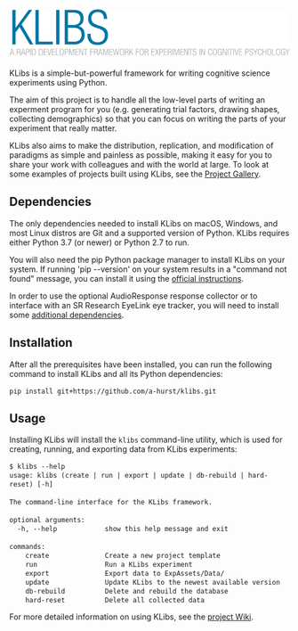 ## ![KLibs logo](https://github.com/a-hurst/klibs/raw/testing/klibs/resources/splash.png)

KLibs is a simple-but-powerful framework for writing cognitive science experiments using Python.

The aim of this project is to handle all the low-level parts of writing an experment program for you (e.g. generating trial factors, drawing shapes, collecting demographics) so that you can focus on writing the parts of your experiment that really matter. 

KLibs also aims to make the distribution, replication, and modification of paradigms as simple and painless as possible, making it easy for you to share your work with colleagues and with the world at large. To look at some examples of projects built using KLibs, see the [Project Gallery](https://github.com/a-hurst/klibs/wiki/KLibs-Project-Gallery).


## Dependencies

The only dependencies needed to install KLibs on macOS, Windows, and most Linux distros are Git and a supported version of Python. KLibs requires either Python 3.7 (or newer) or Python 2.7 to run.

You will also need the pip Python package manager to install KLibs on your system. If running 'pip --version' on your system results in a "command not found" message, you can install it using the [official instructions](https://pip.pypa.io/en/stable/installing/#installing-with-get-pip-py).

In order to use the optional AudioResponse response collector or to interface with an SR Research EyeLink eye tracker, you will need to install some [additional dependencies](https://github.com/a-hurst/klibs/wiki/Installing-Optional-Dependencies).


## Installation

After all the prerequisites have been installed, you can run the following command to install KLibs and all its Python dependencies:

```
pip install git+https://github.com/a-hurst/klibs.git
```


## Usage

Installing KLibs will install the `klibs` command-line utility, which is used for creating, running, and exporting data from KLibs experiments:

```
$ klibs --help
usage: klibs (create | run | export | update | db-rebuild | hard-reset) [-h]

The command-line interface for the KLibs framework.

optional arguments:
  -h, --help            show this help message and exit

commands:
    create              Create a new project template
    run                 Run a KLibs experiment
    export              Export data to ExpAssets/Data/
    update              Update KLibs to the newest available version
    db-rebuild          Delete and rebuild the database
    hard-reset          Delete all collected data
```

For more detailed information on using KLibs, see the [project Wiki](https://github.com/a-hurst/klibs/wiki).
